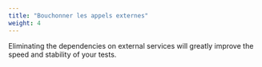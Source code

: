 ```yaml
---
title: "Bouchonner les appels externes"
weight: 4
---
```


Eliminating the dependencies on external services will greatly improve
the speed and stability of your tests.